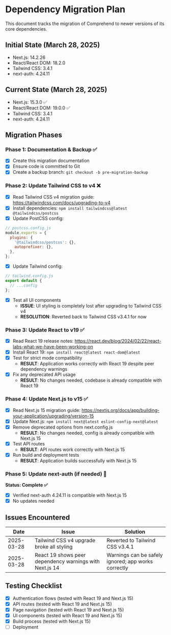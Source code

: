# Dependency Migration Plan

This document tracks the migration of Comprehend to newer versions of its core dependencies.

## Initial State (March 28, 2025)

- Next.js: 14.2.26
- React/React DOM: 18.2.0
- Tailwind CSS: 3.4.1
- next-auth: 4.24.11

## Current State (March 28, 2025)

- Next.js: 15.3.0 ✅
- React/React DOM: 19.0.0 ✅
- Tailwind CSS: 3.4.1
- next-auth: 4.24.11

## Migration Phases

### Phase 1: Documentation & Backup ✅

- [x] Create this migration documentation
- [x] Ensure code is committed to Git
- [x] Create a backup branch: `git checkout -b pre-migration-backup`

### Phase 2: Update Tailwind CSS to v4 ❌

- [x] Read Tailwind CSS v4 migration guide: https://tailwindcss.com/docs/upgrading-to-v4
- [x] Install dependencies: `npm install tailwindcss@latest @tailwindcss/postcss`
- [x] Update PostCSS config:

```js
// postcss.config.js
module.exports = {
  plugins: {
    '@tailwindcss/postcss': {},
    autoprefixer: {},
  },
};
```

- [x] Update Tailwind config:

```js
// tailwind.config.js
export default {
  // ...config
};
```

- [x] Test all UI components
  - **ISSUE**: UI styling is completely lost after upgrading to Tailwind CSS v4
  - **RESOLUTION**: Reverted back to Tailwind CSS v3.4.1 for now

### Phase 3: Update React to v19 ✅

- [x] Read React 19 release notes: https://react.dev/blog/2024/02/22/react-labs-what-we-have-been-working-on
- [x] Install React 19: `npm install react@latest react-dom@latest`
- [x] Test for strict mode compatibility
  - **RESULT**: Application works correctly with React 19 despite peer dependency warnings
- [x] Fix any deprecated API usage
  - **RESULT**: No changes needed, codebase is already compatible with React 19

### Phase 4: Update Next.js to v15 ✅

- [x] Read Next.js 15 migration guide: https://nextjs.org/docs/app/building-your-application/upgrading/version-15
- [x] Update Next.js: `npm install next@latest eslint-config-next@latest`
- [x] Remove deprecated options from next.config.js
  - **RESULT**: No changes needed, config is already compatible with Next.js 15
- [x] Test API routes
  - **RESULT**: API routes work correctly with Next.js 15
- [x] Run build and deployment tests
  - **RESULT**: Application builds successfully with Next.js 15

### Phase 5: Update next-auth (if needed) 🔄

**Status: Complete ✅**

- [x] Verified next-auth 4.24.11 is compatible with Next.js 15
- [x] No updates needed

## Issues Encountered

| Date       | Issue                                                   | Solution                                            |
| ---------- | ------------------------------------------------------- | --------------------------------------------------- |
| 2025-03-28 | Tailwind CSS v4 upgrade broke all styling               | Reverted to Tailwind CSS v3.4.1                     |
| 2025-03-28 | React 19 shows peer dependency warnings with Next.js 14 | Warnings can be safely ignored; app works correctly |

## Testing Checklist

- [x] Authentication flows (tested with React 19 and Next.js 15)
- [x] API routes (tested with React 19 and Next.js 15)
- [x] Page navigation (tested with React 19 and Next.js 15)
- [x] UI components (tested with React 19 and Next.js 15)
- [x] Build process (tested with Next.js 15)
- [ ] Deployment
